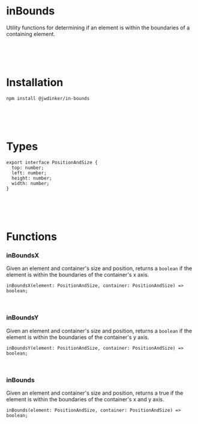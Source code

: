 # inBounds

Utility functions for determining if an element is within the boundaries of a containing element.

<br><br><br>

# Installation

```
npm install @jwdinker/in-bounds
```

<br><br><br>

# Types

```tsx
export interface PositionAndSize {
  top: number;
  left: number;
  height: number;
  width: number;
}
```

<br><br><br>

# Functions

### inBoundsX

Given an element and container's size and position, returns a `boolean` if the element is within the boundaries of the container's x axis.

```tsx
inBoundsX(element: PositionAndSize, container: PositionAndSize) => boolean;
```

<br>

### inBoundsY

Given an element and container's size and position, returns a `boolean` if the element is within the boundaries of the container's y axis.

```tsx
inBoundsY(element: PositionAndSize, container: PositionAndSize) => boolean;
```

<br>

### inBounds

Given an element and container's size and position, returns a true if the element is within the boundaries of the container's x and y axis.

```tsx
inBounds(element: PositionAndSize, container: PositionAndSize) => boolean;
```
